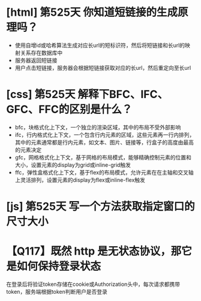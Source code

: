 # [html] 第525天 你知道短链接的生成原理吗？

- 使用自增id或哈希算法生成对应长url的短标识符，然后将短链接和长url的映射关系存在数据库中
- 服务器返回短链接
- 用户点击短链接，服务器会根据短链接获取对应的长url，然后重定向至长url

# [css] 第525天 解释下BFC、IFC、GFC、FFC的区别是什么？

- bfc，块格式化上下文，一个独立的渲染区域，其中的布局不受外部影响
- ifc，行内格式化上下文，一个包含行内元素的区域，这些元素再一行内排列，其中的元素通常都是行内元素，如文本、图片、链接等，行盒子的高度由最高的元素决定
- gfc，网格格式化上下文，基于网格的布局模式，能够精确控制元素的位置和大小，设置元素的display为grid或inline-grid触发
- ffc，弹性盒格式化上下文，基于flex的布局模式，允许元素在在主轴和交叉轴上灵活排列，设置元素的display为flex或inline-flex触发

# [js] 第525天 写一个方法获取指定窗口的尺寸大小

# 【Q117】既然 http 是无状态协议，那它是如何保持登录状态

在登录后将验证token存储在cookie或Authorization头中，每次请求都携带token，服务端根据token判断用户是否登录
